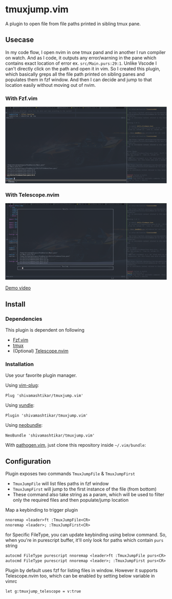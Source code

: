 # tmuxjump.vim

A plugin to open file from file paths printed in sibling tmux pane. 

## Usecase

In my code flow, I open nvim in one tmux pand and in another I run compiler on 
watch. And as I code, it outputs any error/warning in the pane which contains 
exact location of error ex. `src/Main.purs:29:1`. Unlike Vscode I can't directly
click on the path and open it in vim. So I created this plugin, which basically 
greps all the file path printed on sibling panes and populates them in fzf 
window. And then I can decide and jump to that location easily without moving 
out of nvim.

### With Fzf.vim
![TmuxJump](./assets/tmuxjump-vim.png)

### With Telescope.nvim
![TmuxJump](./assets/tmuxjump_telescope.png)


[Demo video](https://www.youtube.com/watch?v=Wo1E1z257GA)

## Install

### Dependencies

This plugin is dependent on following
- [Fzf.vim](https://github.com/junegunn/fzf.vim)
- [tmux](https://github.com/tmux/tmux/wiki)
- (Optional) [Telescope.nvim](https://github.com/nvim-telescope/telescope.nvim) 

### Installation

Use your favorite plugin manager.

Using [vim-plug](https://github.com/junegunn/vim-plug):

  `Plug 'shivamashtikar/tmuxjump.vim'`

Using [vundle](https://github.com/gmarik/Vundle.vim):

  `Plugin 'shivamashtikar/tmuxjump.vim'`

Using [neobundle](https://github.com/Shougo/neobundle.vim):

  `NeoBundle 'shivamashtikar/tmuxjump.vim'`

With [pathogen.vim](https://github.com/tpope/vim-pathogen), just clone this repository inside `~/.vim/bundle`:


## Configuration

Plugin exposes two commands `TmuxJumpFile` & `TmuxJumpFirst` 

 * `TmuxJumpFile` will list files paths in fzf window
 * `TmuxJumpFirst` will jump to the first instance of the file (from bottom)
 * These command also take string as a param, which will be used to filter only 
 the required files and then populate/jump  location

Map a keybinding to trigger plugin

  ```
  nnoremap <leader>ft :TmuxJumpFile<CR>
  nnoremap <leader>; :TmuxJumpFirst<CR>
  ```
for Specific FileType, you can update keybinding using below command. So, when you're
in purescript buffer, it'll only look for paths which contain `purs` string

  ```
  autocmd FileType purescript nnoremap <leader>ft :TmuxJumpFile purs<CR>
  autocmd FileType purescript nnoremap <leader>; :TmuxJumpFirst purs<CR>
  ```

Plugin by default uses fzf for listing files in window. However it supports Telescope.nvim
too, which can be enabled by setting below variable in vimrc

  ```
  let g:tmuxjump_telescope = v:true
  ```

